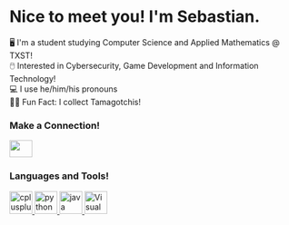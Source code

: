 <!--
**vampdevice/vampdevice** is a ✨ _special_ ✨ repository because its `README.md` (this file) appears on your GitHub profile.

Here are some ideas to get you started:

- 🔭 I’m currently working on ...
- 🌱 I’m currently learning ...
- 👯 I’m looking to collaborate on ...
- 🤔 I’m looking for help with ...
- 💬 Ask me about ...
- 📫 How to reach me: ...
- 😄 Pronouns: ...
- ⚡ Fun fact: ...
-->

<!-- [![MasterHead](your image link)](your GitHub link) -->
<h1 align="left">Nice to meet you! I'm Sebastian.</h1>

🖥️ I'm a student studying Computer Science and Applied Mathematics @ TXST!</br> 
🖱️ Interested in Cybersecurity, Game Development and Information Technology!</br>
💻 I use he/him/his pronouns</br>
🧑‍💻 Fun Fact: I collect Tamagotchis!

<h3 align="left">Make a Connection!</h3>
<p align="left">
<a href="https://www.linkedin.com/in/sebastian-zeidler/" target="blank"><img align="center" src="https://cdn.jsdelivr.net/npm/simple-icons@3.0.1/icons/linkedin.svg" alt="" height="30" width="40" /></a>
</p>

<h3 align="left">Languages and Tools!</h3>
<p align="left"><a href="https://www.w3schools.com/cpp/" target="_blank"> <img src="https://simpleicons.org/icons/cplusplus.svg" alt="cplusplus" width="40" height="40"/></a><a href="https://www.python.org" target="_blank"> <img src="https://simpleicons.org/icons/python.svg" alt="python" width="40" height="40"/></a><a href="https://www.w3schools.com/java/" target="_blank"> <img src="https://img.icons8.com/?size=100&id=2572&format=png&color=000000" alt="java" width="40" height="40"/></a><a href="https://code.visualstudio.com/" target="_blank"> <img src="https://img.icons8.com/?size=100&id=9t5UEEYXq0ZS&format=png&color=000000" alt="Visual Studio" width="40" height="40"/></a>

